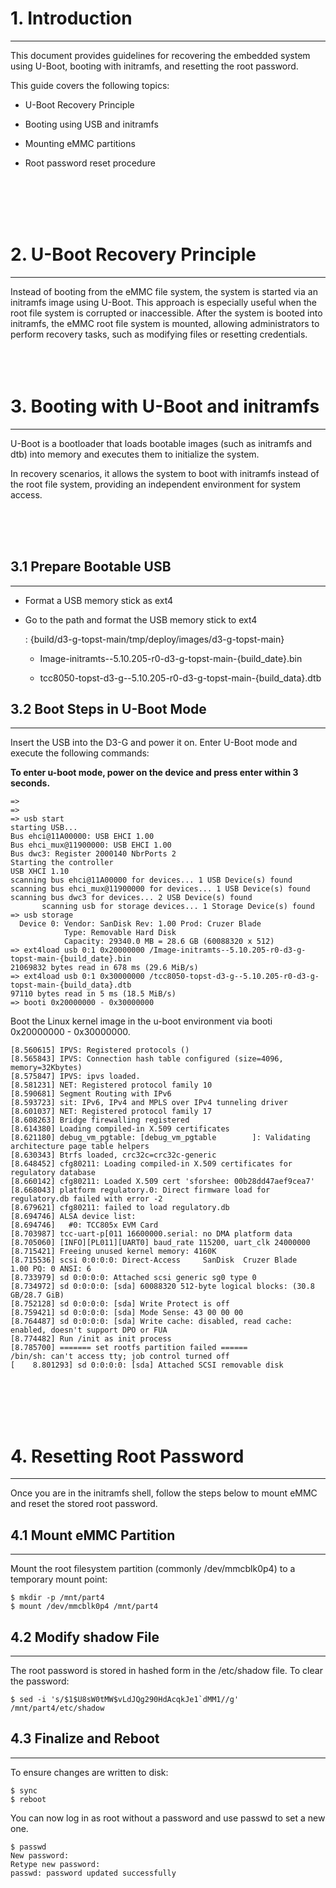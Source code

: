 # 1. Introduction
---
This document provides guidelines for recovering the embedded system using U-Boot, booting with initramfs, and resetting the root password.

This guide covers the following topics:

- U-Boot Recovery Principle

- Booting using USB and initramfs

- Mounting eMMC partitions

- Root password reset procedure

<br/><br/><br/><br/>

# 2. U-Boot Recovery Principle
---
Instead of booting from the eMMC file system, the system is started via an initramfs image using U-Boot. This approach is especially useful when the root file system is corrupted or inaccessible. After the system is booted into initramfs, the eMMC root file system is mounted, allowing administrators to perform recovery tasks, such as modifying files or resetting credentials.
</br><br/><br/><br/>

# 3. Booting with U-Boot and initramfs
---
U-Boot is a bootloader that loads bootable images (such as initramfs and dtb) into memory and executes them to initialize the system. 

In recovery scenarios, it allows the system to boot with initramfs instead of the root file system, providing an independent environment for system access.

<br/><br/><br/>

## 3.1 Prepare Bootable USB
---
- Format a USB memory stick as ext4

- Go to the path and format the USB memory stick to ext4
 
     : {build/d3-g-topst-main/tmp/deploy/images/d3-g-topst-main}

  -  Image-initramts--5.10.205-r0-d3-g-topst-main-{build_date}.bin

  -  tcc8050-topst-d3-g--5.10.205-r0-d3-g-topst-main-{build_data}.dtb


## 3.2 Boot Steps in U-Boot Mode
---
Insert the USB into the D3-G and power it on. Enter U-Boot mode and execute the following commands:

**To enter u-boot mode, power on the device and press enter within 3 seconds.**

```
=>
=>
=> usb start
starting USB...
Bus ehci@11A00000: USB EHCI 1.00
Bus ehci_mux@11900000: USB EHCI 1.00
Bus dwc3: Register 2000140 NbrPorts 2
Starting the controller
USB XHCI 1.10
scanning bus ehci@11A00000 for devices... 1 USB Device(s) found
scanning bus ehci_mux@11900000 for devices... 1 USB Device(s) found
scanning bus dwc3 for devices... 2 USB Device(s) found
       scanning usb for storage devices... 1 Storage Device(s) found
=> usb storage
  Device 0: Vendor: SanDisk Rev: 1.00 Prod: Cruzer Blade
            Type: Removable Hard Disk
            Capacity: 29340.0 MB = 28.6 GB (60088320 x 512)
=> ext4load usb 0:1 0x20000000 /Image-initramts--5.10.205-r0-d3-g-topst-main-{build_date}.bin
21069832 bytes read in 678 ms (29.6 MiB/s)
=> ext4load usb 0:1 0x30000000 /tcc8050-topst-d3-g--5.10.205-r0-d3-g-topst-main-{build_data}.dtb
97110 bytes read in 5 ms (18.5 MiB/s)
=> booti 0x20000000 - 0x30000000
```
Boot the Linux kernel image in the u-boot environment via booti 0x20000000 - 0x30000000.
```
[8.560615] IPVS: Registered protocols ()
[8.565843] IPVS: Connection hash table configured (size=4096, memory=32Kbytes)
[8.575847] IPVS: ipvs loaded.
[8.581231] NET: Registered protocol family 10
[8.590681] Segment Routing with IPv6
[8.593723] sit: IPv6, IPv4 and MPLS over IPv4 tunneling driver
[8.601037] NET: Registered protocol family 17
[8.608263] Bridge firewalling registered
[8.614380] Loading compiled-in X.509 certificates
[8.621180] debug_vm_pgtable: [debug_vm_pgtable        ]: Validating architecture page table helpers
[8.630343] Btrfs loaded, crc32c=crc32c-generic
[8.648452] cfg80211: Loading compiled-in X.509 certificates for regulatory database
[8.660142] cfg80211: Loaded X.509 cert 'sforshee: 00b28dd47aef9cea7'
[8.668043] platform regulatory.0: Direct firmware load for regulatory.db failed with error -2
[8.679621] cfg80211: failed to load regulatory.db
[8.694746] ALSA device list:
[8.694746]   #0: TCC805x EVM Card
[8.703987] tcc-uart-p[011 16600000.serial: no DMA platform data
[8.705060] [INFO][PL011][UART0] baud_rate 115200, uart_clk 24000000
[8.715421] Freeing unused kernel memory: 4160K
[8.715536] scsi 0:0:0:0: Direct-Access     SanDisk  Cruzer Blade     1.00 PQ: 0 ANSI: 6
[8.733979] sd 0:0:0:0: Attached scsi generic sg0 type 0
[8.734972] sd 0:0:0:0: [sda] 60088320 512-byte logical blocks: (30.8 GB/28.7 GiB)
[8.752128] sd 0:0:0:0: [sda] Write Protect is off
[8.759421] sd 0:0:0:0: [sda] Mode Sense: 43 00 00 00
[8.764487] sd 0:0:0:0: [sda] Write cache: disabled, read cache: enabled, doesn't support DPO or FUA
[8.774482] Run /init as init process
[8.785700] ======= set rootfs partition failed ======
/bin/sh: can't access tty; job control turned off
[    8.801293] sd 0:0:0:0: [sda] Attached SCSI removable disk
```

<br/><br/><br/><br/>

# 4. Resetting Root Password
---
Once you are in the initramfs shell, follow the steps below to mount eMMC and reset the stored root password.


## 4.1 Mount eMMC Partition
---
Mount the root filesystem partition (commonly /dev/mmcblk0p4) to a temporary mount point:

```
$ mkdir -p /mnt/part4
$ mount /dev/mmcblk0p4 /mnt/part4
```

## 4.2 Modify shadow File
---
The root password is stored in hashed form in the /etc/shadow file. To clear the password:

```
$ sed -i 's/$1$U8sW0tMW$vLdJQg290HdAcqkJe1`dMM1//g' /mnt/part4/etc/shadow
```

## 4.3 Finalize and Reboot
---
To ensure changes are written to disk:

```
$ sync
$ reboot
```
You can now log in as root without a password and use passwd to set a new one.

```
$ passwd
New password:
Retype new password:
passwd: password updated successfully
```